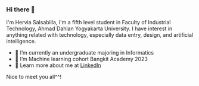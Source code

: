 ### Hi there 👋
I'm Hervia Salsabilla, i'm a fifth level student in Faculty of Industrial Technology, Ahmad Dahlan Yogyakarta University. I have interest in anything related with technology, especially data entry, design, and artificial intelligence.
- 🔭 I’m currently an undergraduate majoring in Informatics
- 🌱 I’m Machine learning cohort Bangkit Academy 2023 
- 💬 Learn more about me at [LinkedIn](https://www.linkedin.com/in/hervia-salsabilla/)

Nice to meet you all^^!
